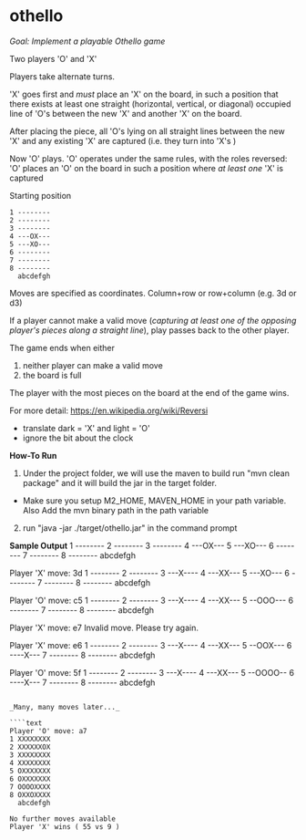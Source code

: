# othello

*Goal:* _Implement a playable Othello game_

Two players 'O' and 'X'

Players take alternate turns.

'X' goes first and *must* place an 'X' on the board, in such a position that there exists at least one straight (horizontal, vertical, or diagonal) occupied line of 'O's between the new 'X' and another 'X' on the board.

After placing the piece, all 'O's lying on all straight lines between the new 'X' and any existing 'X' are captured (i.e. they turn into 'X's )

Now 'O' plays. 'O' operates under the same rules, with the roles reversed: 'O' places an 'O' on the board in such a position where *at least one* 'X' is captured

Starting position
````text
1 --------
2 --------
3 --------
4 ---OX---
5 ---XO---
6 --------
7 --------
8 --------
  abcdefgh
````

Moves are specified as coordinates. Column+row or row+column (e.g. 3d or d3)

If a player cannot make a valid move (_capturing at least one of the opposing player's pieces along a straight line_), play passes back to the other player.

The game ends when either
 1. neither player can make a valid move
 2. the board is full

The player with the most pieces on the board at the end of the game wins.

For more detail: https://en.wikipedia.org/wiki/Reversi
- translate dark = 'X' and light = 'O'
- ignore the bit about the clock

__How-To  Run__
1) Under the project folder, we will use the maven to build
run "mvn clean package" and it will build the jar in the target folder.
* Make sure you setup M2_HOME, MAVEN_HOME in your path variable. Also Add the mvn binary path in the path variable

2) run "java -jar ./target/othello.jar" in the command prompt

__Sample Output__
1 --------
2 --------
3 --------
4 ---OX---
5 ---XO---
6 --------
7 --------
8 --------
  abcdefgh

Player 'X' move: 3d
1 --------
2 --------
3 ---X----
4 ---XX---
5 ---XO---
6 --------
7 --------
8 --------
  abcdefgh

Player 'O' move: c5
1 --------
2 --------
3 ---X----
4 ---XX---
5 --OOO---
6 --------
7 --------
8 --------
  abcdefgh

Player 'X' move: e7
Invalid move. Please try again.

Player 'X' move: e6
1 --------
2 --------
3 ---X----
4 ---XX---
5 --OOX---
6 ----X---
7 --------
8 --------
  abcdefgh

Player 'O' move: 5f
1 --------
2 --------
3 ---X----
4 ---XX---
5 --OOOO--
6 ----X---
7 --------
8 --------
  abcdefgh
````

_Many, many moves later..._

````text
Player 'O' move: a7
1 XXXXXXXX
2 XXXXXXOX
3 XXXXXXXX
4 XXXXXXXX
5 OXXXXXXX
6 OXXXXXXX
7 OOOOXXXX
8 OXXOXXXX
  abcdefgh

No further moves available
Player 'X' wins ( 55 vs 9 )
